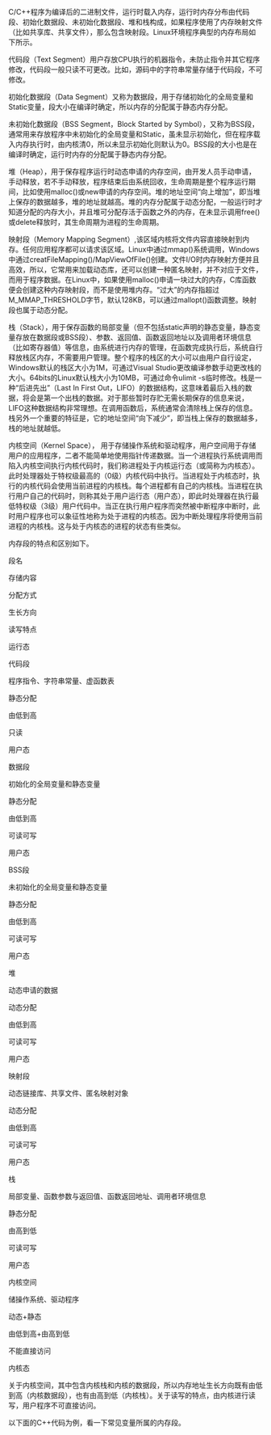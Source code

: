 <!--
 * @Author: jiyang Gui
 * @Date: 2022-04-12 12:00:43
 * @LastEditors: jiyang Gui
 * @LastEditTime: 2022-04-12 12:00:43
 * @Description: 
 * guijiyang@163.com
 * Copyright (c) 2022 by jiyang Gui/GuisGame, All Rights Reserved. 
-->

C/C++程序为编译后的二进制文件，运行时载入内存，运行时内存分布由代码段、初始化数据段、未初始化数据段、堆和栈构成，如果程序使用了内存映射文件（比如共享库、共享文件），那么包含映射段。Linux环境程序典型的内存布局如下所示。 
 


代码段（Text Segment）用户存放CPU执行的机器指令，未防止指令并其它程序修改，代码段一般只读不可更改。比如，源码中的字符串常量存储于代码段，不可修改。

初始化数据段（Data Segment）又称为数据段，用于存储初始化的全局变量和Static变量，段大小在编译时确定，所以内存的分配属于静态内存分配。

未初始化数据段（BSS Segment，Block Started by Symbol），又称为BSS段，通常用来存放程序中未初始化的全局变量和Static，虽未显示初始化，但在程序载入内存执行时，由内核清0，所以未显示初始化则默认为0。BSS段的大小也是在编译时确定，运行时内存的分配属于静态内存分配。

堆（Heap），用于保存程序运行时动态申请的内存空间，由开发人员手动申请，手动释放，若不手动释放，程序结束后由系统回收，生命周期是整个程序运行期间，比如使用malloc()或new申请的内存空间。堆的地址空间“向上增加”，即当堆上保存的数据越多，堆的地址就越高。堆的内存分配属于动态分配，一般运行时才知道分配的内存大小，并且堆可分配存活于函数之外的内存，在未显示调用free()或delete释放时，其生命周期为进程的生命周期。

映射段（Memory Mapping Segment）,该区域内核将文件内容直接映射到内存。任何应用程序都可以请求该区域。Linux中通过mmap()系统调用，Windows中通过creatFileMapping()/MapViewOfFile()创建。文件I/O时内存映射方便并且高效，所以，它常用来加载动态库，还可以创建一种匿名映射，并不对应于文件，而用于程序数据。在Linux中，如果使用malloc()申请一块过大的内存，C库函数便会创建这种内存映射段，而不是使用堆内存。“过大”的内存指超过M_MMAP_THRESHOLD字节，默认128KB，可以通过mallopt()函数调整。映射段也属于动态分配。

栈（Stack），用于保存函数的局部变量（但不包括static声明的静态变量，静态变量存放在数据段或BSS段）、参数、返回值、函数返回地址以及调用者环境信息（比如寄存器值）等信息，由系统进行内存的管理，在函数完成执行后，系统自行释放栈区内存，不需要用户管理。整个程序的栈区的大小可以由用户自行设定，Windows默认的栈区大小为1M，可通过Visual Studio更改编译参数手动更改栈的大小。64bits的Linux默认栈大小为10MB，可通过命令ulimit -s临时修改。栈是一种“后进先出”（Last In First Out，LIFO）的数据结构，这意味着最后入栈的数据，将会是第一个出栈的数据。对于那些暂时存贮无需长期保存的信息来说，LIFO这种数据结构非常理想。在调用函数后，系统通常会清除栈上保存的信息。栈另外一个重要的特征是，它的地址空间“向下减少”，即当栈上保存的数据越多，栈的地址就越低。

内核空间（Kernel Space）， 用于存储操作系统和驱动程序，用户空间用于存储用户的应用程序，二者不能简单地使用指针传递数据。当一个进程执行系统调用而陷入内核空间执行内核代码时，我们称进程处于内核运行态（或简称为内核态）。此时处理器处于特权级最高的（0级）内核代码中执行。当进程处于内核态时，执行的内核代码会使用当前进程的内核栈。每个进程都有自己的内核栈。当进程在执行用户自己的代码时，则称其处于用户运行态（用户态），即此时处理器在执行最低特权级（3级）用户代码中。当正在执行用户程序而突然被中断程序中断时，此时用户程序也可以象征性地称为处于进程的内核态。因为中断处理程序将使用当前进程的内核栈。这与处于内核态的进程的状态有些类似。

内存段的特点和区别如下。

段名

存储内容

分配方式

生长方向

读写特点

运行态

代码段

程序指令、字符串常量、虚函数表

静态分配

由低到高

只读

用户态

数据段

初始化的全局变量和静态变量

静态分配

由低到高

可读可写

用户态

BSS段

未初始化的全局变量和静态变量

静态分配

由低到高

可读可写

用户态

堆

动态申请的数据

动态分配

由低到高

可读可写

用户态

映射段

动态链接库、共享文件、匿名映射对象

动态分配

由低到高

可读可写

用户态

栈

局部变量、函数参数与返回值、函数返回地址、调用者环境信息

静态分配

由高到低

可读可写

用户态

内核空间

储操作系统、驱动程序

动态+静态

由低到高+由高到低

不能直接访问

内核态

关于内核空间，其中包含内核栈和内核的数据段，所以内存地址生长方向既有由低到高（内核数据段），也有由高到低（内核栈）。关于读写的特点，由内核进行读写，用户程序不可直接访问。

以下面的C++代码为例，看一下常见变量所属的内存段。